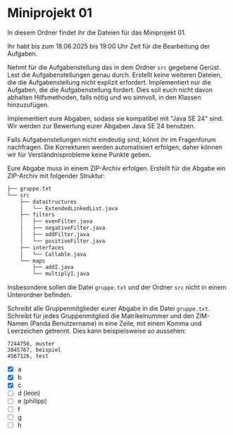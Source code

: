 # Miniprojekt 01

In diesem Ordner findet ihr die Dateien für das Miniprojekt 01.

Ihr habt bis zum 18.06.2025 bis 19:00 Uhr Zeit für die Bearbeitung der Aufgaben.

Nehmt für die Aufgabenstellung das in dem Ordner `src` gegebene Gerüst. Lest die Aufgabenstellungen genau durch.
Erstellt keine weiteren Dateien, die die Aufgabenstellung nicht explizit erfordert.
Implementiert nur die Aufgaben, die die Aufgabenstellung fordert.
Dies soll euch nicht davon abhalten Hilfsmethoden, falls nötig und wo sinnvoll, in den Klassen hinzuzufügen.

Implementiert eure Abgaben, sodass sie kompatibel mit "Java SE 24" sind. Wir werden zur Bewertung eurer Abgaben Java SE 24 benutzen.

Falls Aufgabenstellungen nicht eindeutig sind, könnt ihr im Fragenforum nachfragen.
Die Korrekturen werden automatisiert erfolgen, daher können wir für Verständnisprobleme keine Punkte geben.

Eure Abgabe muss in einem ZIP-Archiv erfolgen.
Erstellt für die Abgabe ein ZIP-Archiv mit folgender Struktur:

```bash
├── gruppe.txt
└── src
    ├── datastructures
    │   └── ExtendedLinkedList.java
    ├── filters
    │   ├── evenFilter.java
    │   ├── negativeFilter.java
    │   ├── oddFilter.java
    │   └── positiveFilter.java
    ├── interfaces
    │   └── Callable.java
    └── maps
        ├── addI.java
        └── multiplyI.java
```

Insbesondere sollen die Datei `gruppe.txt` und der Ordner `src` nicht in einem Unterordner befinden.

Schreibt alle Gruppenmitglieder eurer Abgabe in die Datei `gruppe.txt`.
Schreibt für jedes Gruppenmitglied die Matrikelnummer und den ZIM-Namen (Panda Benutzername) in eine Zeile, mit einem Komma und Leerzeichen getrennt.
Dies kann beispielsweise so aussehen:

```text
7244756, muster
3845767, beispiel
4567126, test
```

- [x] a
- [x] b
- [x] c
- [ ] d (leon)
- [ ] e (philipp)
- [ ] f
- [ ] g
- [ ] h
